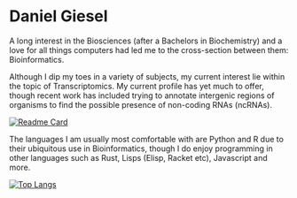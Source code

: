 # Daniel Giesel

<!--I'm currently a Masters student @ Ebhards Karl Universität Tübingen.-->
A long interest in the Biosciences (after a Bachelors in Biochemistry) and a love for all things computers had led me to the cross-section between them: Bioinformatics. 

Although I dip my toes in a variety of subjects, my current interest lie within the topic of Transcriptomics. My current profile has yet much to offer, though recent work has included trying to annotate intergenic regions of organisms to find the possible presence of non-coding RNAs (ncRNAs).

[![Readme Card](https://github-readme-stats.vercel.app/api/pin/?username=dmgie&repo=IntergeneIdentifier)](https://github.com/dmgie/IntergeneIdentifier)



The languages I am usually most comfortable with are Python and R due to their ubiquitous use in Bioinformatics, though I do enjoy programming in other languages such as Rust, Lisps (Elisp, Racket etc), Javascript and more.

[![Top Langs](https://github-readme-stats.vercel.app/api/top-langs/?username=dmgie&layout=compact)]()
